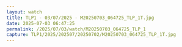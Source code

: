 ```yaml
---
layout: watch
title: TLP1 - 03/07/2025 - M20250703_064725_TLP_1T.jpg
date: 2025-07-03 06:47:25
permalink: /2025/07/03/watch/M20250703_064725_TLP_1
capture: TLP1/2025/202507/20250702/M20250703_064725_TLP_1T.jpg
---
```

